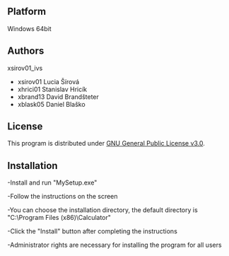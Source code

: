Platform
---------

Windows 64bit

Authors
------

xsirov01_ivs
- xsirov01 Lucia Šírová 
- xhrici01 Stanislav Hricík 
- xbrand13 David Brandšteter
- xblask05 Daniel Blaško 

License
-------

This program is distributed under [GNU General Public License v3.0](LICENSE).

Installation
------------

-Install and run "MySetup.exe"

-Follow the instructions on the screen

-You can choose the installation directory, the default directory is "C:\Program Files (x86)\Calculator"

-Click the "Install" button after completing the instructions

-Administrator rights are necessary for installing the program for all users
